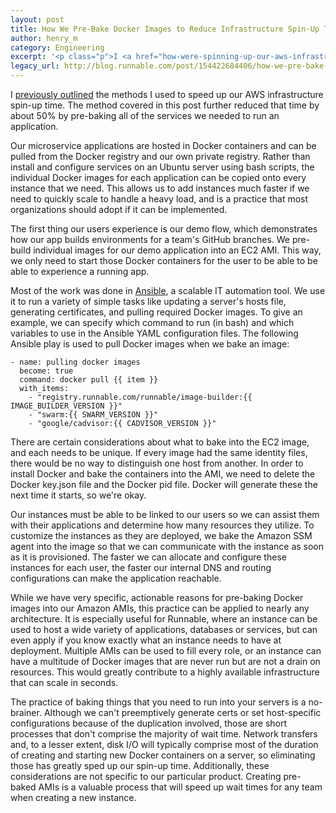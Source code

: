 ```yaml
---
layout: post
title: How We Pre-Bake Docker Images to Reduce Infrastructure Spin-Up Time
author: henry_m
category: Engineering
excerpt: '<p class="p">I <a href="how-were-spinning-up-our-aws-infrastructure-80" class="link">previously outlined</a> the methods I used to speed up our AWS infrastructure spin-up time. The method covered in this post further reduced that time by about 50% by pre-baking all of the services we needed to run an application.</p><p class="p">Our microservice applications are hosted in Docker containers and can be pulled from the Docker registry and our own private registry. Rather than install and configure services on an Ubuntu server using bash scripts, the individual Docker images for each application can be copied onto every instance that we need. This allows us to add instances much faster if we need to quickly scale to handle a heavy load, and is a practice that most organizations should adopt if it can be implemented.</p>'
legacy_url: http://blog.runnable.com/post/154422684406/how-we-pre-bake-docker-images-to-reduce
---
```


<p class="p">I <a href="how-were-spinning-up-our-aws-infrastructure-80" class="link">previously outlined</a> the methods I used to speed up our AWS infrastructure spin-up time. The method covered in this post further reduced that time by about 50% by pre-baking all of the services we needed to run an application.</p>

<p class="p">Our microservice applications are hosted in Docker containers and can be pulled from the Docker registry and our own private registry. Rather than install and configure services on an Ubuntu server using bash scripts, the individual Docker images for each application can be copied onto every instance that we need. This allows us to add instances much faster if we need to quickly scale to handle a heavy load, and is a practice that most organizations should adopt if it can be implemented.</p>

<p class="p">The first thing our users experience is our demo flow, which demonstrates how our app builds environments for a team's GitHub branches. We pre-build individual images for our demo application into an EC2 AMI. This way, we only need to start those Docker containers for the user to be able to be able to experience a running app.</p>

<p class="p">Most of the work was done in <a href="https://www.ansible.com/" class="link">Ansible</a>, a scalable IT automation tool. We use it to run a variety of simple tasks like updating a server's hosts file, generating certificates, and pulling required Docker images. To give an example, we can specify which command to run (in bash) and which variables to use in the Ansible YAML configuration files. The following Ansible play is used to pull Docker images when we bake an image:</p>

<pre class="pre"><code class="monospace no-wrap">- name: pulling docker images
  become: true
  command: docker pull {{ item }}
  with_items:
    - "registry.runnable.com/runnable/image-builder:{{ IMAGE_BUILDER_VERSION }}"
    - "swarm:{{ SWARM_VERSION }}"
    - "google/cadvisor:{{ CADVISOR_VERSION }}"</code></pre>

<p class="p">There are certain considerations about what to bake into the EC2 image, and each needs to be unique. If every image had the same identity files, there would be no way to distinguish one host from another. In order to install Docker and bake the containers into the AMI, we need to delete the Docker key.json file and the Docker pid file. Docker will generate these the next time it starts, so we're okay.</p>

<p class="p">Our instances must be able to be linked to our users so we can assist them with their applications and determine how many resources they utilize. To customize the instances as they are deployed, we bake the Amazon SSM agent into the image so that we can communicate with the instance as soon as it is provisioned. The faster we can allocate and configure these instances for each user, the faster our internal DNS and routing configurations can make the application reachable.</p>

<p class="p">While we have very specific, actionable reasons for pre-baking Docker images into our Amazon AMIs, this practice can be applied to nearly any architecture. It is especially useful for Runnable, where an instance can be used to host a wide variety of applications, databases or services, but can even apply if you know exactly what an instance needs to have at deployment. Multiple AMIs can be used to fill every role, or an instance can have a multitude of Docker images that are never run but are not a drain on resources. This would greatly contribute to a highly available infrastructure that can scale in seconds.</p>

<p class="p">The practice of baking things that you need to run into your servers is a no-brainer. Although we can't preemptively generate certs or set host-specific configurations because of the duplication involved, those are short processes that don't comprise the majority of wait time. Network transfers and, to a lesser extent, disk I/O will typically comprise most of the duration of creating and starting new Docker containers on a server, so eliminating those has greatly sped up our spin-up time. Additionally, these considerations are not specific to our particular product. Creating pre-baked AMIs is a valuable process that will speed up wait times for any team when creating a new instance.</p>
